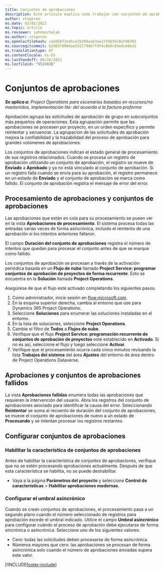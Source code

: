 ```yaml
---
title: Conjuntos de aprobaciones
description: Este artículo explica cómo trabajar con conjuntos de aprobación, solicitudes y los subconjuntos de esas operaciones.
author: stsporen
ms.date: 02/01/2022
ms.topic: article
ms.reviewer: johnmichalak
ms.author: stsporen
ms.openlocfilehash: ca205073edbce2b399aab3ae273d635c8af96765
ms.sourcegitcommit: b2d05f898daa552179d67fdf4c060c93a9c66bd1
ms.translationtype: HT
ms.contentlocale: es-ES
ms.lasthandoff: 09/16/2022
ms.locfileid: "9524938"
---
```

# <a name="approval-sets"></a>Conjuntos de aprobaciones

_**Se aplica a:** Project Operations para escenarios basados en recursos/no mantenidos, implementación lite: del acuerdo a la factura proforma_

Aprobación agrupa las solicitudes de aprobación de grupo en subconjuntos más pequeños de operaciones. Esta agrupación permite que las aprobaciones se procesen por proyecto, en un orden específico y permite reintentar y secuenciar. La agrupación de las solicitudes de aprobación mejora la confiabilidad y la trazabilidad del proceso de aprobación para grandes volúmenes de aprobaciones.

Los conjuntos de aprobaciones indican el estado general de procesamiento de sus registros relacionados. Cuando se procesa un registro de aprobación utilizando un conjunto de aprobación, el registro se mueve de **Enviado** a **Aprobado** y ya no está vinculado al conjunto de aprobación. Si un registro falla cuando se envía para su aprobación, el registro permanece en un estado de **Enviado** y el conjunto de aprobación se marca como fallido. El conjunto de aprobación registra el mensaje de error del error.

## <a name="processing-approvals-and-approval-sets"></a>Procesamiento de aprobaciones y conjuntos de aprobaciones
Las aprobaciones que están en cola para su procesamiento se pueen ver en la vista **Aprobaciones de procesamiento**. El sistema procesa todas las entradas varias veces de forma asincrónica, incluido el reintento de una aprobación si los intentos anteriores fallaron.

El campo **Duración del conjunto de aprobaciones** registra el número de intentos que quedan para procesar el conjunto antes de que se marque como fallido.

Los conjuntos de aprobación se procesan a través de la activación periódica basada en un **Flujo de nube** llamado **Project Service: programar conjuntos de aprobación de proyectos de forma recurrente**. Esto se encuentra en la **Solución** llamada **Project Operations**. 

Asegúrese de que el flujo esté activado completando los siguientes pasos.

1. Como administrador, inicie sesión en [flow.microsoft.com](https://powerautomate.microsoft.com).
2. En la esquina superior derecha, cambia al entorno que use para Dynamics 365 Project Operations.
3. Seleccione **Soluciones** para enumerar las soluciones instaladas en el entorno.
4. En la lista de soluciones, seleccione **Project Operations**.
5. Cambie el filtro de **Todos** a **Flujos de nube**.
6. Verifique que el flujo **Project Service: programación recurrente de conjuntos de aprobación de proyectos** esté establecido en **Activado**. Si no es así, seleccione el flujo y luego seleccione **Activar**.
7. Verifique que el procesamiento ocurra cada cinco minutos revisando la lista **Trabajos del sistema** del área **Ajustes** del entorno de área dentro de Project Operations Dataverse.

## <a name="failed-approvals-and-approval-sets"></a>Aprobaciones y conjuntos de aprobaciones fallidos
La vista **Aprobaciones fallidas** enumera todas las aprobaciones que requieren la intervención del usuario. Abra los registros del conjunto de aprobaciones asociado para identificar la causa del error.
Seleccionando **Reintentar** se suma al recuento de duración del conjunto de aprobaciones, se mueve el conjunto de aprobaciones de nuevo a un estado de **Procesando** y se intentan procesar los registros restantes.

## <a name="configure-approval-sets"></a>Configurar conjuntos de aprobaciones

### <a name="enable-the-approval-sets-feature"></a>Habilitar la característica de conjuntos de aprobaciones
Antes de habilitar la característica de conjuntos de aprobaciones, verifique que no se estén procesando aprobaciones actualmente. Después de que esta característica se habilita, no se puede deshabilitar.

- Vaya a la página **Parámetros del proyecto** y seleccione **Control de características** > **Habilitar aprobaciones modernas**.

### <a name="configuring-the-asynchronous-threshold"></a>Configurar el umbral asincrónico 
Cuando se crean conjuntos de aprobaciones, el procesamiento pasa a un segundo plano cuando el número seleccionado de registros para aprobación excede el umbral indicado. Utilice el campo **Umbral asincrónico** para configurar cuándo el proceso de aprobación debe ejecutarse de forma sincrónica o asincrónica. Seleccione uno de los siguientes valores:

  - Cero: todas las solicitudes deben procesarse de forma asincrónica. 
  - Números mayores que cero: las aprobaciones se procesan de forma asincrónica solo cuando el número de aprobaciones enviadas supera este valor.

[!INCLUDE[footer-include](../includes/footer-banner.md)]
